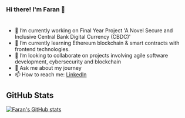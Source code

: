 ### Hi there! I'm Faran 👋
#
- 🔭 I’m currently working on Final Year Project 'A Novel Secure and Inclusive Central Bank Digital Currency (CBDC)'
- 🌱 I’m currently learning Ethereum blockchain & smart contracts with frontend technologies.
- 👯 I’m looking to collaborate on projects involving agile software development, cybersecurity and blockchain
- 💬 Ask me about my journey
- 📫 How to reach me: [LinkedIn](https://www.linkedin.com/in/faranahmadk)
## GitHub Stats

[![Faran's GitHub stats](https://github-readme-stats.vercel.app/api?username=farankhanatu)](https://github.com/anuraghazra/github-readme-stats)

